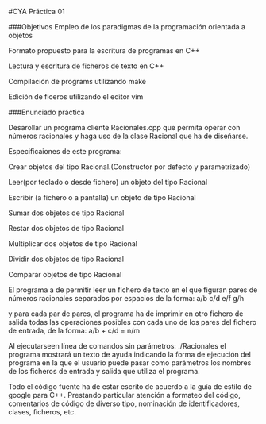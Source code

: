 #CYA Práctica 01

###Objetivos
Empleo de los paradigmas de la programación orientada a objetos

Formato propuesto para la escritura de programas en C++

Lectura y escritura de ficheros de texto  en C++

Compilación de programs utilizando make

Edición de ficeros utilizando el editor vim

###Enunciado práctica

Desarollar un programa cliente Racionales.cpp que permita operar con números
racionales y haga uso de la clase Racional que ha de diseñarse.

Especificaiones de este programa:

  Crear objetos del tipo Racional.(Constructor por defecto y parametrizado)

  Leer(por teclado o desde fichero) un objeto del tipo Racional

  Escribir (a fichero o a pantalla) un objeto de tipo Racional

  Sumar dos objetos de tipo Racional

  Restar dos objetos de tipo Racional

  Multiplicar dos objetos de tipo Racional

  Dividir dos objetos de tipo Racional

  Comparar objetos de tipo Racional

El programa a de permitir leer un fichero de texto en el que figuran pares de
números racionales  separados por espacios de la forma:
a/b c/d
e/f g/h

y para cada par de pares, el programa ha de imprimir en otro fichero de salida
todas las operaciones posibles con cada uno de los pares del fichero de 
entrada, de la forma:
a/b + c/d = n/m

Al ejecutarseen línea de comandos sin parámetros: ./Racionales el programa 
mostrará un texto de ayuda indicando la forma de ejecución del programa en
la que el usuario puede pasar como parámetros los nombres de los ficheros de 
entrada y salida que utiliza el programa.

Todo el código fuente ha de estar escrito de acuerdo a la guía de estilo de
google para C++. Prestando particular atención a formateo del código,
comentarios de código de diverso tipo, nominación de identificadores, clases,
ficheros, etc.

